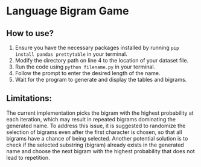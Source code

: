 # Language Bigram Game

## How to use? 

1. Ensure you have the necessary packages installed by running `pip install pandas prettytable` in your terminal.
2. Modify the directory path on line 4 to the location of your dataset file.
3. Run the code using `python filename.py` in your terminal.
4. Follow the prompt to enter the desired length of the name.
5. Wait for the program to generate and display the tables and bigrams.

## Limitations: 
The current implementation picks the bigram with the highest probability at each iteration, which may result in repeated bigrams dominating the generated name. To address this issue, it is suggested to randomize the selection of bigrams even after the first character is chosen, so that all bigrams have a chance of being selected. Another potential solution is to check if the selected substring (bigram) already exists in the generated name and choose the next bigram with the highest probability that does not lead to repetition.

